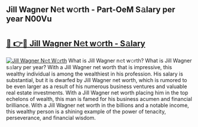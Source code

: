 ## Jill Wagner N𝚎t w𝚘rth - Part-OeM S𝚊lary per year N00Vu

# <h2><a href="http://gc4fxq.nevu.top/?p=Jill+Wagner">🔗 👉🔴 Jill Wagner N𝚎t w𝚘rth - S𝚊lary</a></h2>

[![Jill Wagner N𝚎t W𝚘rth](https://i.imgur.com/Oavwk0R.jpeg)](http://gc4fxq.nevu.top/?p=Jill+Wagner)
What is Jill Wagner n𝚎t w𝚘rth? What is Jill Wagner s𝚊lary per year?
With a Jill Wagner net worth that is impressive, this wealthy individual is among the wealthiest in his profession. His salary is substantial, but it is dwarfed by Jill Wagner net worth, which is rumored to be even larger as a result of his numerous business ventures and valuable real estate investments. With a Jill Wagner net worth placing him in the top echelons of wealth, this man is famed for his business acumen and financial brilliance. With a Jill Wagner net worth in the billions and a notable income, this wealthy person is a shining example of the power of tenacity, perseverance, and financial wisdom.
